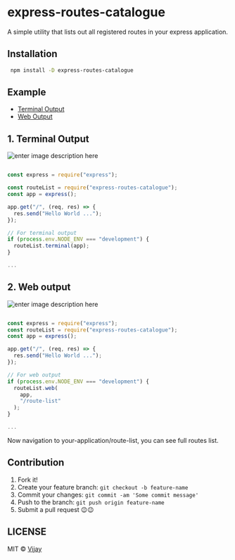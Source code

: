 
# express-routes-catalogue

A simple utility that lists out all registered routes in your express application.
  

## Installation

```bash
 npm install -D express-routes-catalogue 
 ```

  

## Example
- [Terminal Output](#1-terminal-output)
- [Web Output](#2-web-output )

  

## 1. Terminal Output

  ![enter image description here](https://github.com/vijay4495/express-routes-catalogue/blob/master/terminal-route-list.png?raw=true)

``` js

const express = require("express");

const routeList = require("express-routes-catalogue");
const app = express();

app.get("/", (req, res) => {
  res.send("Hello World ...");
});

// For terminal output
if (process.env.NODE_ENV === "development") {
  routeList.terminal(app);
}

...
```

  

## 2. Web output
![enter image description here](https://github.com/vijay4495/express-routes-catalogue/blob/master/web-route-list.png?raw=true)
``` js

const express = require("express");
const routeList = require("express-routes-catalogue");
const app = express();

app.get("/", (req, res) => {
  res.send("Hello World ...");
});

// For web output
if (process.env.NODE_ENV === "development") {
  routeList.web(
    app,
    "/route-list"
  );
}

...
```
Now navigation to your-application/route-list, you can see full routes list.


## Contribution

1. Fork it!
2. Create your feature branch: `git checkout -b feature-name`
3. Commit your changes: `git commit -am 'Some commit message'`
4. Push to the branch: `git push origin feature-name`
5. Submit a pull request 😉😉


## LICENSE
MIT © [Vijay](https://github.com/vijay4495)
